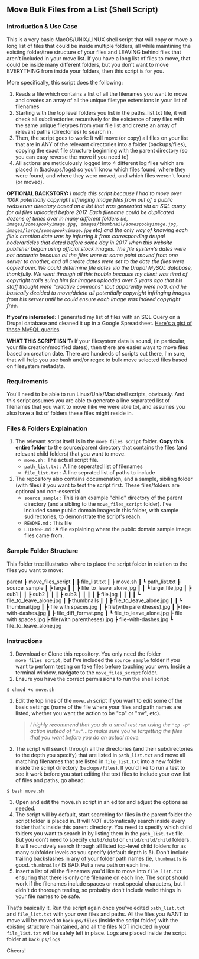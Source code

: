 ## Move Bulk Files from a List (Shell Script)

### Introduction & Use Case
This is a very basic MacOS/UNIX/LINUX shell script that will copy or move a long list of files that could be inside multiple folders, all while maintining the existing folder/tree structure of your files and LEAVING behind files that aren't included in your move list. If you have a long list of files to move, that could be inside many different folders, but you don't want to move EVERYTHING from inside your folders, then this script is for you.

More specifically, this script does the following:
1.  Reads a file which contains a list of all the filenames you want to move and creates an array of all the unique filetype extensions in your list of filenames
2.  Starting with the top level folders you list in the paths_list.txt file, it will check all subdirectories recursively for the existence of any files with the same unique filetypes from your file list and create an array of relevant paths (directories) to search in.
3. Then, the script goes to work: It will move (or copy) all files on your list that are in ANY of the relevant directories into a folder (backups/files), copying the exact file structure beginning with the parent directory (so you can easy reverse the move if you need to)
4. All actions are meticulously logged into 4 different log files which are placed in (backups/logs) so you'll know which files found, where they were found, and where they were moved, and which files weren't found (or moved).

**OPTIONAL BACKSTORY:** *I made this script because I had to move over 100K potentially copyright infringing image files from out of a public webserver directory based on a list that was generated via an SQL query for all files uploaded before 2017. Each filename could be duplicated dozens of times over in many different folders (ie, `images/somespookyimage.jpg, images/thumbnail/somespookyimage.jpg, images/large/somespookyimage.jpg` etc) and the only way of knowing each file's creation date was by inferring it from corresponding drupal node/articles that dated before some day in 2017 when this website publisher began using official stock images. The file system's dates were not accurate because all the files were at some point moved from one server to another, and all create dates were set to the date the files were copied over. We could determine file dates via the Drupal MySQL database, thankfully. We went through all this trouble because my client was tired of copyright trolls suing him for images uploaded over 5 years ago that his staff thought were "creative commons" (but apparently were not), and he basically decided to move/delete all potentially copyright infringing images from his server until he could ensure each image was indeed copyright free.*

**If you're interested:** I generated my list of files with an SQL Query on a Drupal database and cleaned it up in a Google Spreadsheet. [Here's a gist of those MySQL queries](https://gist.github.com/Doomd/ce238a10661b17965357c600c3e0c765)

**WHAT THIS SCRIPT ISN'T:** If your filesystem data is sound, (in particular, your file creation/modified dates), then there are easier ways to move files based on creation date. There are hundreds of scripts out there, I'm sure, that will help you use bash and/or regex to bulk move selected files based on filesystem metadata.

### Requirements
You'll need to be able to run Linux/Unix/Mac shell scripts, obviously. And this script assumes you are able to generate a line separated list of filenames that you want to move (like we were able to), and assumes you also have a list of folders these files might reside in.

### Files & Folders Explaination
1. The relevant script itself is in the `move_files_script` folder. **Copy this entire folder** to the source/parent directory that contains the files (and relevant child folders) that you want to move.
   - `move.sh` : The actual script file.
   - `path_list.txt` : A line seperated list of filenames
   - `file_list.txt` : A line seprated list of paths to include
2. The repository also contains documenation, and a sample, sibiling folder (with files) if you want to test the script first. These files/folders are optional and non-essential.
   - `source_sample` : This is an example "child" directory of the parent directory (and a sibling to the `move_files_script` folder). I've included some public domain images in this folder, with sample sudirectories, to demonstrate the script's reach.
   - `README.md` : This file
   - `LICENSE.md` : A file explaining where the public domain sample image files came from.

### Sample Folder Structure
This folder tree illustrates where to place the script folder in relation to the files you want to move:

parent
 ┣ move_files_script
 ┃ ┣ file_list.txt
 ┃ ┣ move.sh
 ┃ ┗ path_list.txt
 ┣ source_sample
 ┃ ┣ large
 ┃ ┃ ┣ file_to_leave_alone.jpg
 ┃ ┃ ┗ large_file.jpg
 ┃ ┣ sub1
 ┃ ┃ ┣ sub2
 ┃ ┃ ┃ ┣ sub3
 ┃ ┃ ┃ ┃ ┣ file.jpg
 ┃ ┃ ┃ ┃ ┗ file_to_leave_alone.jpg
 ┃ ┣ thumbnails
 ┃ ┃ ┣ file_to_leave_alone.jpg
 ┃ ┃ ┗ thumbnail.jpg
 ┃ ┣ file with spaces.jpg
 ┃ ┣ file(with parentheses).jpg
 ┃ ┣ file-with-dashes.jpg
 ┃ ┣ file_diff_format.png
 ┃ ┗ file_to_leave_alone.jpg
 ┣ file with spaces.jpg
 ┣ file(with parentheses).jpg
 ┣ file-with-dashes.jpg
 ┗ file_to_leave_alone.jpg

### Instructions
1. Download or Clone this repository. You only need the folder `move_files_script`, but I've included the `source_sample` folder if you want to perform testing on fake files before touching your own. Inside a terminal window, navigate to the `move_files_script` folder.
2. Ensure you have the correct permissions to run the shell script:
```
$ chmod +x move.sh
```
1. Edit the top lines of the `move.sh` script if you want to edit some of the basic settings (name of the file where your files and path names are listed, whether you want the action to be "cp" or "mv", etc).
      >*I highly recommend that you do a small test run using the `"cp -p"` action instead of `"mv"`...to make sure you're targetting the files that you want before you do an actual move.*
2. The script will search through all the directories (and their subdirectories to the depth you specify) that are listed in `path_list.txt` and move all matching filenames that are listed in `file_list.txt` into a new folder inside the script directory (`backups/files`). If you'd like to run a test to see it work before you start editing the text files to include your own list of files and paths, go ahead:
```
$ bash move.sh
```
3. Open and edit the move.sh script in an editor and adjust the options as needed.
4. The script will by default, start searching for files in the parent folder the script folder is placed in. It will NOT automatically search inside every folder that's inside this parent directory. You need to specify which child folders you want to search in by listing them in the `path_list.txt` file. But you don't need to specify `child/child` or `child/child/child` folders. It will recursively search through all listed top-level child folders for as many subfolder levels as you specify (default depth is 5). Don't include trailing backslashes in any of your folder path names (ie, `thumbnails` is good.
`thumbnails/` IS BAD. Put a new path on each line.
5. Insert a list of all the filenames you'd like to move into `file_list.txt` ensuring that there is only one filename on each line. The script should work if the filenames include spaces or most special characters, but I didn't do thorough testing, so probably don't include weird things in your file names to be safe.

That's basically it. Run the script again once you've edited `path_list.txt` and `file_list.txt` with your own files and paths. All the files you WANT to move will be moved to `backups/files` (inside the script folder) with the existing structure maintained, and all the files NOT included in your `file_list.txt` will be safely left in place. Logs are placed inside the script folder at `backups/logs`

Cheers!